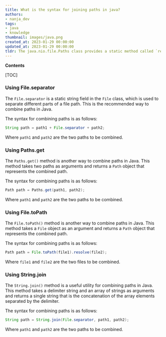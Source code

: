 ```yaml
---
title: What is the syntax for joining paths in java?
authors:
- nanja_dev
tags:
- java
- knowledge
thumbnail: images/java.png
created_at: 2023-01-29 00:00:00
updated_at: 2023-01-29 00:00:00
tldr: The java.nio.file.Paths class provides a static method called `resolve` which can be used to combine multiple paths into a single path.
---
```


**Contents**

[TOC]

### Using File.separator

The `File.separator` is a static string field in the `File` class, which is used to separate different parts of a file path. This is the recommended way to combine paths in Java.

The syntax for combining paths is as follows:

```java
String path = path1 + File.separator + path2;
```

Where `path1` and `path2` are the two paths to be combined.

### Using Paths.get

The `Paths.get()` method is another way to combine paths in Java. This method takes two paths as arguments and returns a `Path` object that represents the combined path.

The syntax for combining paths is as follows:

```java
Path path = Paths.get(path1, path2);
```

Where `path1` and `path2` are the two paths to be combined.

### Using File.toPath

The `File.toPath()` method is another way to combine paths in Java. This method takes a `File` object as an argument and returns a `Path` object that represents the combined path.

The syntax for combining paths is as follows:

```java
Path path = File.toPath(file1).resolve(file2);
```

Where `file1` and `file2` are the two files to be combined.

### Using String.join

The `String.join()` method is a useful utility for combining paths in Java. This method takes a delimiter string and an array of strings as arguments and returns a single string that is the concatenation of the array elements separated by the delimiter.

The syntax for combining paths is as follows:

```java
String path = String.join(File.separator, path1, path2);
```

Where `path1` and `path2` are the two paths to be combined.
